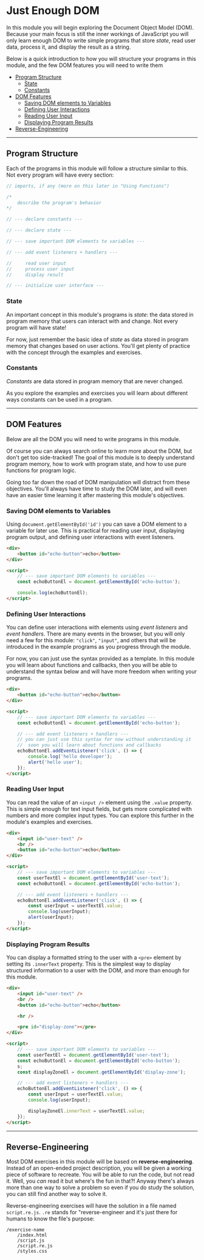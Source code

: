 # Just Enough DOM

In this module you will begin exploring the Document Object Model (DOM). Because
your main focus is still the inner workings of JavaScript you will only learn
enough DOM to write simple programs that store _state_, read user data, process
it, and display the result as a string.

Below is a quick introduction to how you will structure your programs in this
module, and the few DOM features you will need to write them

- [Program Structure](#program-structure)
  - [State](#state)
  - [Constants](#constants)
- [DOM Features](#dom-features)
  - [Saving DOM elements to Variables](#saving-dom-elements-to-variables)
  - [Defining User Interactions](#defining-user-interactions)
  - [Reading User Input](#reading-user-input)
  - [Displaying Program Results](#displaying-program-results)
- [Reverse-Engineering](#reverse-engineering)

---

## Program Structure

Each of the programs in this module will follow a structure similar to this. Not
every program will have every section:

```js
// imports, if any (more on this later in "Using Functions")

/*
    describe the program's behavior
*/

// --- declare constants ---

// --- declare state ---

// --- save important DOM elements to variables ---

// --- add event listeners + handlers ---

//     read user input
//     process user input
//     display result

// --- initialize user interface ---
```

### State

An important concept in this module's programs is _state_: the data stored in
program memory that users can interact with and change. Not every program will
have state!

For now, just remember the basic idea of _state_ as data stored in program
memory that changes based on user actions. You'll get plenty of practice with
the concept through the examples and exercises.

### Constants

_Constants_ are data stored in program memory that are never changed.

As you explore the examples and exercises you will learn about different ways
constants can be used in a program.

---

## DOM Features

Below are all the DOM you will need to write programs in this module.

Of course you can always search online to learn more about the DOM, but don't
get too side-tracked! The goal of this module is to deeply understand program
memory, how to work with program state, and how to use pure functions for
program logic.

Going too far down the road of DOM manipulation will distract from these
objectives. You'll always have time to study the DOM later, and will even have
an easier time learning it after mastering this module's objectives.

### Saving DOM elements to Variables

Using `document.getElementById('id')` you can save a DOM element to a variable
for later use. This is practical for reading user input, displaying program
output, and defining user interactions with event listeners.

```html
<div>
	<button id="echo-button">echo</button>
</div>

<script>
	// --- save important DOM elements to variables ---
	const echoButtonEl = document.getElementById('echo-button');

	console.log(echoButtonEl);
</script>
```

### Defining User Interactions

You can define user interactions with elements using _event listeners_ and
_event handlers_. There are many events in the browser, but you will only need a
few for this module: `"click"`, `"input"`, and others that will be introduced in
the example programs as you progress through the module.

For now, you can just use the syntax provided as a template. In this module you
will learn about functions and callbacks, then you will be able to understand
the syntax below and will have more freedom when writing your programs.

```html
<div>
	<button id="echo-button">echo</button>
</div>

<script>
	// --- save important DOM elements to variables ---
	const echoButtonEl = document.getElementById('echo-button');

	// --- add event listeners + handlers ---
	// you can just use this syntax for now without understanding it
	//  soon you will learn about functions and callbacks
	echoButtonEl.addEventListener('click', () => {
		console.log('hello developer');
		alert('hello user');
	});
</script>
```

### Reading User Input

You can read the value of an `<input />` element using the `.value` property.
This is simple enough for text input fields, but gets more complicated with
numbers and more complex input types. You can explore this further in the
module's examples and exercises.

```html
<div>
	<input id="user-text" />
	<br />
	<button id="echo-button">echo</button>
</div>

<script>
	// --- save important DOM elements to variables ---
	const userTextEl = document.getElementById('user-text');
	const echoButtonEl = document.getElementById('echo-button');

	// --- add event listeners + handlers ---
	echoButtonEl.addEventListener('click', () => {
		const userInput = userTextEl.value;
		console.log(userInput);
		alert(userInput);
	});
</script>
```

### Displaying Program Results

You can display a formatted string to the user with a `<pre>` element by setting
its `.innerText` property. This is the simplest way to display structured
information to a user with the DOM, and more than enough for this module.

```html
<div>
	<input id="user-text" />
	<br />
	<button id="echo-button">echo</button>

	<hr />

	<pre id="display-zone"></pre>
</div>

<script>
	// --- save important DOM elements to variables ---
	const userTextEl = document.getElementById('user-text');
	const echoButtonEl = document.getElementById('echo-button');
	s;
	const displayZoneEl = document.getElementById('display-zone');

	// --- add event listeners + handlers ---
	echoButtonEl.addEventListener('click', () => {
		const userInput = userTextEl.value;
		console.log(userInput);

		displayZoneEl.innerText = userTextEl.value;
	});
</script>
```

---

## Reverse-Engineering

Most DOM exercises in this module will be based on **reverse-engineering**.
Instead of an open-ended project description, you will be given a working piece
of software to recreate. You will be able to run the code, but not read it.
Well, you _can_ read it but where's the fun in that?! Anyway there's always more
than one way to solve a problem so even if you do study the solution, you can
still find another way to solve it.

Reverse-engineering exercises will have the solution in a file named
`script.re.js`. `.re` stands for "reverse-engineer and it's just there for
humans to know the file's purpose:

```
/exercise-name
	/index.html
	/script.js
	/script.re.js
	/styles.css
```

